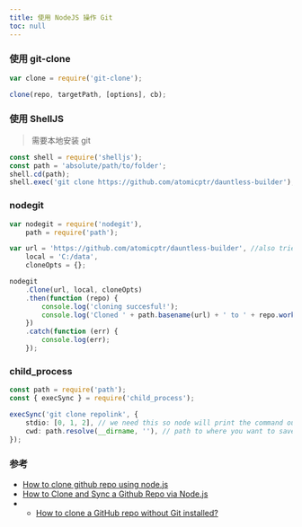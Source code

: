 ```yaml
---
title: 使用 NodeJS 操作 Git
toc: null
---
```


### 使用 git-clone

```typescript
var clone = require('git-clone');

clone(repo, targetPath, [options], cb);
```

### 使用 ShellJS

> 需要本地安装 git

```typescript
const shell = require('shelljs');
const path = 'absolute/path/to/folder';
shell.cd(path);
shell.exec('git clone https://github.com/atomicptr/dauntless-builder');
```

### nodegit

```typescript
var nodegit = require('nodegit'),
	path = require('path');

var url = 'https://github.com/atomicptr/dauntless-builder', //also tried https://github.com/atomicptr/dauntless-builder.git
	local = 'C:/data',
	cloneOpts = {};

nodegit
	.Clone(url, local, cloneOpts)
	.then(function (repo) {
		console.log('cloning succesful!');
		console.log('Cloned ' + path.basename(url) + ' to ' + repo.workdir());
	})
	.catch(function (err) {
		console.log(err);
	});
```

### child_process

```typescript
const path = require('path');
const { execSync } = require('child_process');

execSync('git clone repolink', {
	stdio: [0, 1, 2], // we need this so node will print the command output
	cwd: path.resolve(__dirname, ''), // path to where you want to save the file
});
```

### 参考

- [How to clone github repo using node.js](https://stackoverflow.com/questions/57669037/how-to-clone-github-repo-using-node-js)
- [How to Clone and Sync a Github Repo via Node.js](https://cheatcode.co/tutorials/how-to-clone-and-sync-a-github-repo-via-node-js)
- - [How to clone a GitHub repo without Git installed?](https://stackoverflow.com/questions/68593955/how-to-clone-a-github-repo-without-git-installed)
